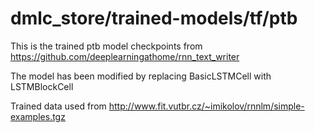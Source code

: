 # dmlc_store/trained-models/tf/ptb

This is the trained ptb model checkpoints from https://github.com/deeplearningathome/rnn_text_writer

The model has been modified by replacing BasicLSTMCell with LSTMBlockCell

Trained data used from http://www.fit.vutbr.cz/~imikolov/rnnlm/simple-examples.tgz
